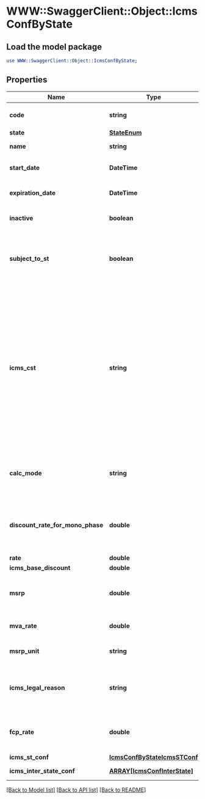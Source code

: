 # WWW::SwaggerClient::Object::IcmsConfByState

## Load the model package
```perl
use WWW::SwaggerClient::Object::IcmsConfByState;
```

## Properties
Name | Type | Description | Notes
------------ | ------------- | ------------- | -------------
**code** | **string** | Identify the IcmsConfState in namespace | 
**state** | [**StateEnum**](StateEnum.md) |  | 
**name** | **string** | name for this configuration | [optional] 
**start_date** | **DateTime** | date when this configuration values starts | [optional] 
**expiration_date** | **DateTime** | date when this configuration values expire | [optional] 
**inactive** | **boolean** | set this configuration to Inactive | [optional] 
**subject_to_st** | **boolean** | inform that the item linked to this configuration is subject to ICMS ST on this state | [optional] 
**icms_cst** | **string** | On sales process inform the CST hat the item linked to this configuration is subject to for the own ICMS - &#39;00&#39; # TAXABLE - &#39;20&#39; # TAXABLE WITH BASE DISCOUNT - &#39;40&#39; # EXEMPT - &#39;41&#39; # NOT TAXABLE - &#39;50&#39; # SUSPENDED  | [optional] 
**calc_mode** | **string** | how this ICMS will be calculed for itens linked to this configuration | [optional] 
**discount_rate_for_mono_phase** | **double** | discount if the item is subject to monophase PIS/COFINS for transactions inside state | [optional] 
**rate** | **double** | ICMS rate | [optional] 
**icms_base_discount** | **double** | ICMS rate | [optional] 
**msrp** | **double** | SRP or MMSRP amount base for this icms configuration | [optional] 
**mva_rate** | **double** | ICMS mva rate to define calc base | [optional] 
**msrp_unit** | **string** | unit used to SRP amount value | [optional] 
**icms_legal_reason** | **string** | Code for the ICM legal reason, this message will be placed on invoice. | [optional] 
**fcp_rate** | **double** | Fundo de Combate à pobreza / Fund Against Poverty | [optional] 
**icms_st_conf** | [**IcmsConfByStateIcmsSTConf**](IcmsConfByStateIcmsSTConf.md) |  | [optional] 
**icms_inter_state_conf** | [**ARRAY[IcmsConfInterState]**](IcmsConfInterState.md) | the map key is state code | [optional] 

[[Back to Model list]](../README.md#documentation-for-models) [[Back to API list]](../README.md#documentation-for-api-endpoints) [[Back to README]](../README.md)


